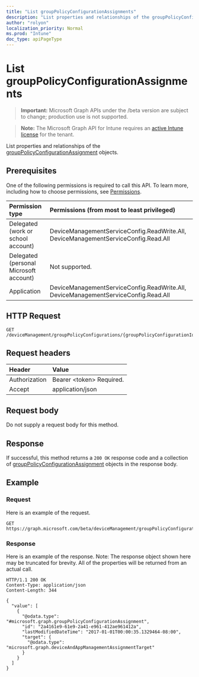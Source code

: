 ```yaml
---
title: "List groupPolicyConfigurationAssignments"
description: "List properties and relationships of the groupPolicyConfigurationAssignment objects."
author: "rolyon"
localization_priority: Normal
ms.prod: "Intune"
doc_type: apiPageType
---
```


# List groupPolicyConfigurationAssignments

> **Important:** Microsoft Graph APIs under the /beta version are subject to change; production use is not supported.

> **Note:** The Microsoft Graph API for Intune requires an [active Intune license](https://go.microsoft.com/fwlink/?linkid=839381) for the tenant.

List properties and relationships of the [groupPolicyConfigurationAssignment](../resources/intune-grouppolicy-grouppolicyconfigurationassignment.md) objects.

## Prerequisites
One of the following permissions is required to call this API. To learn more, including how to choose permissions, see [Permissions](/graph/permissions-reference.md).

|Permission type|Permissions (from most to least privileged)|
|:---|:---|
|Delegated (work or school account)|DeviceManagementServiceConfig.ReadWrite.All, DeviceManagementServiceConfig.Read.All|
|Delegated (personal Microsoft account)|Not supported.|
|Application|DeviceManagementServiceConfig.ReadWrite.All, DeviceManagementServiceConfig.Read.All|

## HTTP Request
<!-- {
  "blockType": "ignored"
}
-->
``` http
GET /deviceManagement/groupPolicyConfigurations/{groupPolicyConfigurationId}/assignments
```

## Request headers
|Header|Value|
|:---|:---|
|Authorization|Bearer &lt;token&gt; Required.|
|Accept|application/json|

## Request body
Do not supply a request body for this method.

## Response
If successful, this method returns a `200 OK` response code and a collection of [groupPolicyConfigurationAssignment](../resources/intune-grouppolicy-grouppolicyconfigurationassignment.md) objects in the response body.

## Example

### Request
Here is an example of the request.
``` http
GET https://graph.microsoft.com/beta/deviceManagement/groupPolicyConfigurations/{groupPolicyConfigurationId}/assignments
```

### Response
Here is an example of the response. Note: The response object shown here may be truncated for brevity. All of the properties will be returned from an actual call.
``` http
HTTP/1.1 200 OK
Content-Type: application/json
Content-Length: 344

{
  "value": [
    {
      "@odata.type": "#microsoft.graph.groupPolicyConfigurationAssignment",
      "id": "2a4161e9-61e9-2a41-e961-412ae961412a",
      "lastModifiedDateTime": "2017-01-01T00:00:35.1329464-08:00",
      "target": {
        "@odata.type": "microsoft.graph.deviceAndAppManagementAssignmentTarget"
      }
    }
  ]
}
```





